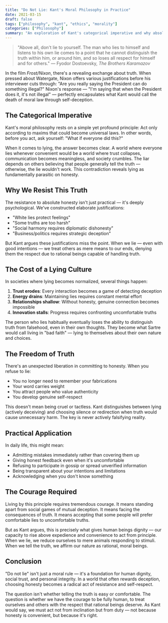 ```yaml
---
title: "Do Not Lie: Kant's Moral Philosophy in Practice"
date: 2021-03-15
draft: false
tags: ["philosophy", "kant", "ethics", "morality"]
categories: ["Philosophy"]
summary: "An exploration of Kant's categorical imperative and why absolute honesty matters, even when it's uncomfortable."
---
```


> "Above all, don't lie to yourself. The man who lies to himself and listens to his own lie comes to a point that he cannot distinguish the truth within him, or around him, and so loses all respect for himself and for others."
> — Fyodor Dostoevsky, *The Brothers Karamazov*

In the film *Frost/Nixon*, there's a revealing exchange about truth. When pressed about Watergate, Nixon offers various justifications before his interviewer cuts through: "Are you really saying the President can do something illegal?" Nixon's response — "I'm saying that when the President does it, it's not illegal" — perfectly encapsulates what Kant would call the death of moral law through self-deception.

## The Categorical Imperative

Kant's moral philosophy rests on a simple yet profound principle: Act only according to maxims that could become universal laws. In other words, before you act, ask yourself: "What if everyone did this?"

When it comes to lying, the answer becomes clear. A world where everyone lies whenever convenient would be a world where trust collapses, communication becomes meaningless, and society crumbles. The liar depends on others believing that people generally tell the truth — otherwise, the lie wouldn't work. This contradiction reveals lying as fundamentally parasitic on honesty.

## Why We Resist This Truth

The resistance to absolute honesty isn't just practical — it's deeply psychological. We've constructed elaborate justifications:

- "White lies protect feelings"
- "Some truths are too harsh"
- "Social harmony requires diplomatic dishonesty"
- "Business/politics requires strategic deception"

But Kant argues these justifications miss the point. When we lie — even with good intentions — we treat others as mere means to our ends, denying them the respect due to rational beings capable of handling truth.

## The Cost of a Lying Culture

In societies where lying becomes normalized, several things happen:

1. **Trust erodes**: Every interaction becomes a game of detecting deception
2. **Energy drains**: Maintaining lies requires constant mental effort
3. **Relationships shallow**: Without honesty, genuine connection becomes impossible
4. **Innovation stalls**: Progress requires confronting uncomfortable truths

The person who lies habitually eventually loses the ability to distinguish truth from falsehood, even in their own thoughts. They become what Sartre would call living in "bad faith" — lying to themselves about their own nature and choices.

## The Freedom of Truth

There's an unexpected liberation in committing to honesty. When you refuse to lie:

- You no longer need to remember your fabrications
- Your word carries weight
- You attract people who value authenticity
- You develop genuine self-respect

This doesn't mean being cruel or tactless. Kant distinguishes between lying (actively deceiving) and choosing silence or redirection when truth would cause unnecessary harm. The key is never actively falsifying reality.

## Practical Application

In daily life, this might mean:

- Admitting mistakes immediately rather than covering them up
- Giving honest feedback even when it's uncomfortable
- Refusing to participate in gossip or spread unverified information
- Being transparent about your intentions and limitations
- Acknowledging when you don't know something

## The Courage Required

Living by this principle requires tremendous courage. It means standing apart from social games of mutual deception. It means facing the consequences of truth. It means accepting that some people will prefer comfortable lies to uncomfortable truths.

But as Kant argues, this is precisely what gives human beings dignity — our capacity to rise above expedience and convenience to act from principle. When we lie, we reduce ourselves to mere animals responding to stimuli. When we tell the truth, we affirm our nature as rational, moral beings.

## Conclusion

"Do not lie" isn't just a moral rule — it's a foundation for human dignity, social trust, and personal integrity. In a world that often rewards deception, choosing honesty becomes a radical act of resistance and self-respect.

The question isn't whether telling the truth is easy or comfortable. The question is whether we have the courage to be fully human, to treat ourselves and others with the respect that rational beings deserve. As Kant would say, we must act not from inclination but from duty — not because honesty is convenient, but because it's right.